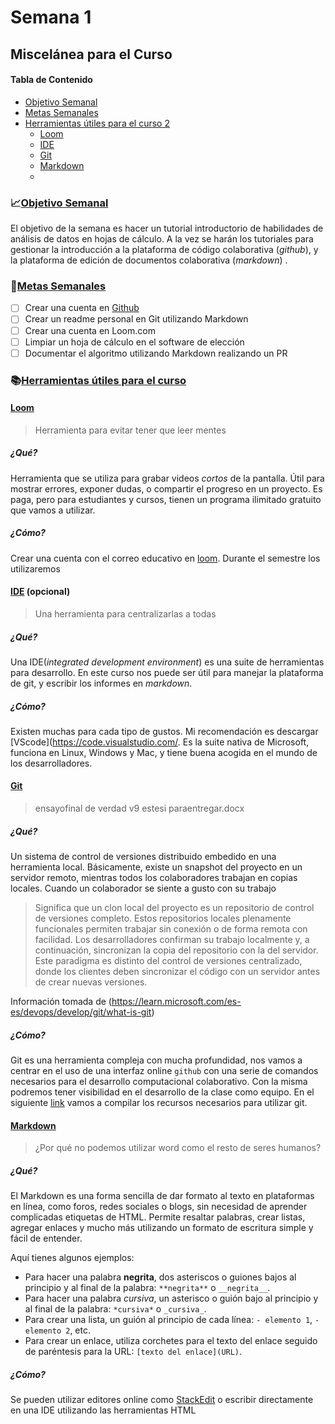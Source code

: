 # Semana 1

## Miscelánea para el Curso


#### Tabla de Contenido
- [Objetivo Semanal](#sección-1)
- [Metas Semanales](#sección-2)
- [Herramientas útiles para el curso 2](#sección-3)
	- [Loom](#sección-21)
	- [IDE](#sección-22)
	- [Git](#sección-23)
	- [Markdown](#sección-24)
	- 



### 📈[Objetivo Semanal](#sección-1)


El objetivo de la semana es hacer un tutorial introductorio de habilidades de análisis de datos en hojas de cálculo. A la vez se harán los tutoriales para gestionar la introducción a la plataforma de código colaborativa (_github_), y la plataforma de edición de documentos colaborativa (_markdown_) .

### 📗[Metas Semanales](#sección-2)
 - [ ] Crear una cuenta en [Github](github.com)
 - [ ] Crear un readme personal en Git utilizando Markdown
 - [ ] Crear una cuenta en Loom.com
 - [ ] Limpiar un hoja de cálculo en el software de elección
 - [ ] Documentar el algoritmo utilizando Markdown realizando un PR

### 📚[Herramientas útiles para el curso]((#sección-3))
#### [Loom](#sección-21)
> Herramienta para evitar tener que leer mentes
##### ¿Qué?
Herramienta que se utiliza para grabar videos _cortos_ de la pantalla. Útil para mostrar errores, exponer dudas, o compartir el progreso en un proyecto. Es paga, pero para estudiantes y cursos, tienen un programa ilimitado gratuito que vamos a utilizar.
##### ¿Cómo?
Crear una cuenta con el correo educativo en [loom](loom.com). Durante el semestre los utilizaremos
#### [IDE](#sección-22)   (opcional)
> Una herramienta para centralizarlas a todas
##### ¿Qué?
Una IDE(_integrated development environment_) es una suite de herramientas para desarrollo. En este curso nos puede ser útil para manejar la plataforma de git, y escribir los informes en _markdown_.
##### ¿Cómo?
Existen muchas para cada tipo de gustos. Mi recomendación es descargar [VScode](https://code.visualstudio.com/. Es la suite nativa de Microsoft, funciona en Linux, Windows y Mac, y tiene buena acogida en el mundo de los desarrolladores.
#### [Git](#sección-23)
> ensayofinal de verdad v9 estesi paraentregar.docx
##### ¿Qué?
Un sistema de control de versiones distribuido embedido en una herramienta local. Básicamente, existe un snapshot del proyecto en un servidor remoto, mientras todos los colaboradores trabajan en copias locales. Cuando un colaborador se siente a gusto con su trabajo

> Significa que un clon local del proyecto es un repositorio de control de versiones completo. Estos repositorios locales plenamente funcionales permiten trabajar sin conexión o de forma remota con facilidad. Los desarrolladores confirman su trabajo localmente y, a continuación, sincronizan la copia del repositorio con la del servidor. Este paradigma es distinto del control de versiones centralizado, donde los clientes deben sincronizar el código con un servidor antes de crear nuevas versiones.
> 
Información tomada de (https://learn.microsoft.com/es-es/devops/develop/git/what-is-git)
##### ¿Cómo?
Git es una herramienta compleja con mucha profundidad, nos vamos a centrar en el uso de una interfaz online `github` con una serie de comandos necesarios para el desarrollo computacional colaborativo. Con la misma podremos tener visibilidad en el desarrollo de la clase como equipo. En el siguiente [link](https://github.com/ANTR-2029-ANTRCOMP/blob/main/Utils/GuiadeGit1.md) vamos a compilar los recursos necesarios para utilizar git.

#### [Markdown](#sección-24)
> ¿Por qué no podemos utilizar word como el resto de seres humanos?
##### ¿Qué?
El Markdown es una forma sencilla de dar formato al texto en plataformas en línea, como foros, redes sociales o blogs, sin necesidad de aprender complicadas etiquetas de HTML. Permite resaltar palabras, crear listas, agregar enlaces y mucho más utilizando un formato de escritura simple y fácil de entender.

Aquí tienes algunos ejemplos:

-   Para hacer una palabra **negrita**,  dos asteriscos o guiones bajos al principio y al final de la palabra: `**negrita**` o `__negrita__`.
-   Para hacer una palabra _cursiva_, un asterisco o guión bajo al principio y al final de la palabra: `*cursiva*` o `_cursiva_`.
-   Para crear una lista, un guión al principio de cada línea: `- elemento 1`, `- elemento 2`, etc.
-   Para crear un enlace, utiliza corchetes para el texto del enlace seguido de paréntesis para la URL: `[texto del enlace](URL)`.

##### ¿Cómo?

Se pueden utilizar editores online como [StackEdit](https://stackedit.io/) o escribir directamente en una IDE utilizando las herramientas HTML


